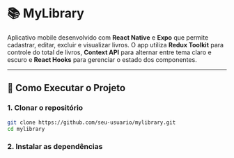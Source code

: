 # 📚 MyLibrary

Aplicativo mobile desenvolvido com **React Native** e **Expo** que permite cadastrar, editar, excluir e visualizar livros. O app utiliza **Redux Toolkit** para controle do total de livros, **Context API** para alternar entre tema claro e escuro e **React Hooks** para gerenciar o estado dos componentes.

---

## 🚀 Como Executar o Projeto

### 1. Clonar o repositório

```bash
git clone https://github.com/seu-usuario/mylibrary.git
cd mylibrary
```

### 2. Instalar as dependências

